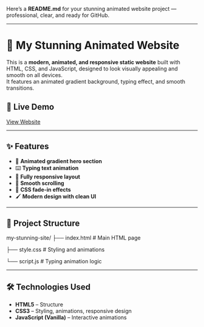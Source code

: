 Here’s a **README.md** for your stunning animated website project — professional, clear, and ready for GitHub.

---

# 🌟 My Stunning Animated Website

This is a **modern, animated, and responsive static website** built with HTML, CSS, and JavaScript, designed to look visually appealing and smooth on all devices.  
It features an animated gradient background, typing effect, and smooth transitions.

## 🚀 Live Demo
[View Website](https://<your-username>.github.io/my-stunning-site)

---

## ✨ Features
- 🎨 **Animated gradient hero section**
- ⌨️ **Typing text animation**
- 📱 **Fully responsive layout**
- 🎯 **Smooth scrolling**
- 💫 **CSS fade-in effects**
- 🖌️ **Modern design with clean UI**

---

## 📂 Project Structure


my-stunning-site/
├── index.html    # Main HTML page

├── style.css     # Styling and animations

└── script.js     # Typing animation logic

---

## 🛠️ Technologies Used
- **HTML5** – Structure
- **CSS3** – Styling, animations, responsive design
- **JavaScript (Vanilla)** – Interactive animations


